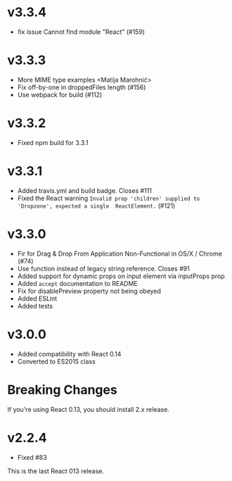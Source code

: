 # v3.3.4

* fix issue Cannot find module "React" (#159) <Jonathan Sanchez Pando>

# v3.3.3

* More MIME type examples <Matija Marohnić>
* Fix off-by-one in droppedFiles length (#156) <BJTerry>
* Use webpack for build (#112) <Ville Lindholm>

# v3.3.2

* Fixed npm build for 3.3.1

# v3.3.1

* Added travis.yml and build badge. Closes #111 <Andrey Okonetchnikov>
* Fixed the React warning `Invalid prop 'children' supplied to 'Dropzone', expected a single 
ReactElement.` (#121) <Marnus Weststrate>

# v3.3.0

* Fir for Drag & Drop From Application Non-Functional in OS/X / Chrome (#74) <newsiberian>
* Use function instead of legacy string reference. Closes #91 <Andrey Okonetchnikov>
* Added support for dynamic props on input element via inputProps prop <Ben Daley>
* Added `accept` documentation to README <xabikos>
* Fix for disablePreview property not being obeyed <Frank Wallis>
* Added ESLint
* Added tests

# v3.0.0

* Added compatibility with React 0.14
* Converted to ES2015 class

Breaking Changes
====

If you're using React 0.13, you should install 2.x release.

# v2.2.4

* Fixed #83 

This is the last React 013 release.
